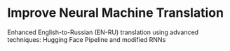 # Improve Neural Machine Translation
Enhanced English-to-Russian (EN-RU) translation using advanced techniques: Hugging Face Pipeline and 
modified RNNs
